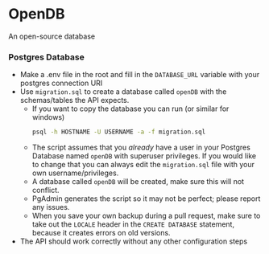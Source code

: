 # OpenDB
An open-source database

### Postgres Database
- Make a .env file in the root and fill in the `DATABASE_URL` variable with your postgres connection URI
- Use `migration.sql` to create a database called `openDB` with the schemas/tables the API expects.
    + If you want to copy the database you can run (or similar for windows)
        ```bash
        psql -h HOSTNAME -U USERNAME -a -f migration.sql
        ```
    + The script assumes that you *already* have a user in your Postgres Database named `openDB` with superuser privileges. If you would like to change that you can always edit the `migration.sql` file with your own username/privileges.
    + A database called `openDB` will be created, make sure this will not conflict.
    + PgAdmin generates the script so it may not be perfect; please report any issues.
    + When you save your own backup during a pull request, make sure to take out the `LOCALE` header in the `CREATE DATABASE` statement, because it creates errors on old versions.
- The API should work correctly without any other configuration steps